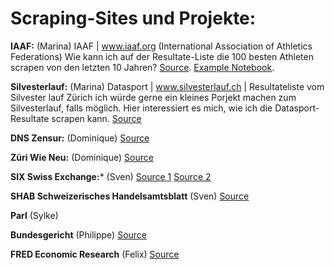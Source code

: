 # Scraping-Sites und Projekte:

**IAAF:** (Marina)
IAAF | www.iaaf.org (International Association of Athletics Federations) Wie kann ich auf der Resultate-Liste die 100 besten Athleten scrapen von den letzten 10 Jahren?
[Source](https://www.iaaf.org/records/toplists/sprints/100-metres/outdoor/men/senior/2017). [Example Notebook](https://github.com/barjacks/pythonrecherche/blob/master/06%20R%C3%BCckblick%2C%20Scraping%20Beispiele/05%20Scraping%20Beispiel%20IAAF.ipynb).

**Silvesterlauf:** (Marina)
Datasport | www.silvesterlauf.ch | Resultateliste vom Silvester lauf Zürich
ich würde gerne ein kleines Porjekt machen zum Silvesterlauf, falls möglich.
Hier interessiert es mich, wie ich die Datasport-Resultate scrapen kann.
[Source](https://services.datasport.com/2016/lauf/silvester/)

**DNS Zensur:** (Dominique)
[Source](https://dnszensur.ch)

**Züri Wie Neu:** (Dominique)
[Source](https://www.zueriwieneu.ch)

**SIX Swiss Exchange:*** (Sven)
[Source 1](https://www.six-exchange-regulation.com/en/home/publications/management-transactions.html)
[Source 2](https://www.six-exchange-regulation.com/en/home/publications/significant-shareholders.html/)

**SHAB Schweizerisches Handelsamtsblatt** (Sven) [Source](https://www.shab.ch/shabforms/COMMON/search/searchForm.jsf?category=HR)

**Parl** (Sylke)

**Bundesgericht** (Philippe)
[Source](https://www.bger.ch/ext/eurospider/live/de/php/clir/http/index_atf.php?lang=de)

**FRED Economic Research** (Felix)
[Source](https://fred.stlouisfed.org)
